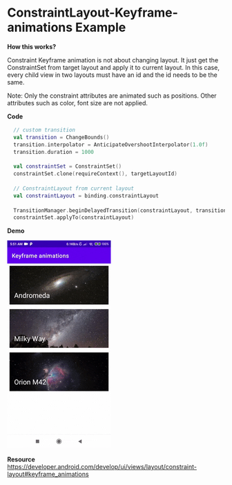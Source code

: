 # ConstraintLayout-Keyframe-animations Example

**How this works?**

Constraint Keyframe animation is not about changing layout.
It just get the ConstraintSet from target layout and apply it to current layout.
In this case, every child view in two layouts must have an id and the id needs to be the same.

Note: Only the constraint attributes are animated such as positions. Other attributes such as color, font size are not applied.

**Code**

```kotlin
  // custom transition
  val transition = ChangeBounds()
  transition.interpolator = AnticipateOvershootInterpolator(1.0f)
  transition.duration = 1000

  val constraintSet = ConstraintSet()
  constraintSet.clone(requireContext(), targetLayoutId)
  
  // ConstraintLayout from current layout
  val constraintLayout = binding.constraintLayout

  TransitionManager.beginDelayedTransition(constraintLayout, transition)
  constraintSet.applyTo(constraintLayout)
```

**Demo**

![screenrecord](/gif/keyframe-animations.gif)

**Resource**
https://developer.android.com/develop/ui/views/layout/constraint-layout#keyframe_animations
